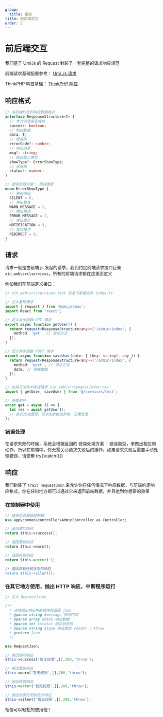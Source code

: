 ```yaml
---
group:
  title: 基础
title: 前后端交互
order: 3
---
```


# 前后端交互

我们基于 UmiJs 的 Request 封装了一套完整的请求响应规范

前端请求基础配置参考： <a href="https://umijs.org/docs/max/request" target="_blank" rel="noreferrer">Umi Js 请求</a>

ThinkPHP 响应基础： <a href="https://doc.thinkphp.cn/v8_0/response.html" target="_blank" rel="noreferrer">ThinkPHP 响应</a>

## 响应格式

```ts
// 与后端约定的响应数据格式
interface ResponseStructure<T> {
  // 本次请求是否成功
  success: boolean;
  // 响应数据
  data: T;
  // 错误码
  errorCode?: number;
  // 响应消息
  msg?: string;
  // 错误显示类型
  showType?: ErrorShowType;
  // 状态码
  status?: number;
}

// 错误处理方案： 错误类型
enum ErrorShowType {
  // 静态响应
  SILENT = 0,
  // 弹出警告
  WARN_MESSAGE = 1,
  // 弹出错误
  ERROR_MESSAGE = 2,
  // 弹出提示
  NOTIFICATION = 3,
  // 其它操作
  REDIRECT = 9,
}
```

## 请求

请求一般是由前端 js 发起的请求，我们约定前端请求接口目录 `xin_web\src\services`，所有的前端请求都在这里面定义

例如我们在前端定义接口：

```ts
// xin_web\src\services\test 目录下新建文件 index.ts

// 引入基础请求
import { request } from '@umijs/max';
import React from 'react';

// 定义异步函数 GET 请求
export async function getUser() {
  return request<ResponseStructure<any>>('/admin/index', {
    method: 'get', // 请求方式
  });
}

// 定义异步函数 POST 请求
export async function saveUser(date: { [key: string]: any }) {
  return request<ResponseStructure<any>>('/admin/index', {
    method: 'post', // 请求方式
    date, // 荷载数据
  });
}

// 在其它文件中发送请求 xin_web\src\pages\index.tsx
import { getUser, saveUser } from '@/services/test';

// 获取用户
const get = async () => {
  let res = await getUser();
  // 执行成功逻辑，请求失败抛出异常，无需处理
};
```

### 错误处理

在请求失败的时候，系统会根据返回的 错误处理方案： 错误类型，来做出相应的动作，所以在前端中，你无需关心请求失败后的操作，如果请求失败后需要手动处理错误，请使用 try{}catch(){}

## 响应

我们封装了 `trait RequestJson` 来允许你在任何情况下响应数据，与前端约定响应格式，你在任何地方都可以通过它来返回前端数据，并且达到你想要的效果

### 在控制器中使用

```php
// 继承后台基础控制器
use app\common\controller\AdminController as Controller;

// 返回成功响应
return $this->success();

// 返回警告响应
return $this->warn();

// 返回失败响应
return $this->error(');

// 返回没有任何状态的响应
return $this->silent();

```

### 在其它地方使用，抛出 HTTP 响应，中断程序运行

```php
// 引入 RequestJson;

/**
  * 支持抛出响应中断程序和返回 json
  * @param string $message 响应内容
  * @param array $data 响应数据
  * @param int $status 响应状态码
  * @param string $type 响应类型 render | throw
  * @return Json
  */

use RequestJson;

// 抛出成功响应
$this->success('暂无权限',[],200,'throw');

// 抛出警告响应
$this->warn('暂无权限',[],200,'throw');

// 抛出失败响应
$this->error('暂无权限',[],200,'throw');

// 抛出没有任何状态的响应
$this->silent('暂无权限',[],200,'throw');

```

相信可以轻松的使用他！
